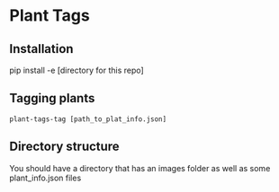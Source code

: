 # Plant Tags

## Installation
pip install -e [directory for this repo]

## Tagging plants
`plant-tags-tag [path_to_plat_info.json]`

## Directory structure
You should have a directory that has an images folder
as well as some plant\_info.json files

